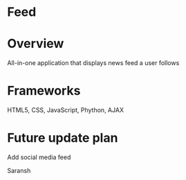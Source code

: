 # Feed
# Overview
  All-in-one application that displays news feed a user follows

# Frameworks
  HTML5, CSS, JavaScript, Phython, AJAX

 # Future update plan
   Add social media feed

   Saransh
